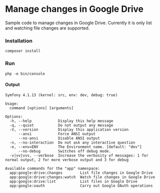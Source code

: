 # Manage changes in Google Drive

Sample code to manage changes in Google Drive. Currently it is only 
list and watching file changes are supported.

### Installation
```
composer install
```

### Run
```
php -e bin/console
```
#### Output
```
Symfony 4.1.13 (kernel: src, env: dev, debug: true)

Usage:
  command [options] [arguments]

Options:
  -h, --help            Display this help message
  -q, --quiet           Do not output any message
  -V, --version         Display this application version
      --ansi            Force ANSI output
      --no-ansi         Disable ANSI output
  -n, --no-interaction  Do not ask any interactive question
  -e, --env=ENV         The Environment name. [default: "dev"]
      --no-debug        Switches off debug mode.
  -v|vv|vvv, --verbose  Increase the verbosity of messages: 1 for normal output, 2 for more verbose output and 3 for debug

Available commands for the "app" namespace:
  app:google:drive:changes        List file changes in Google Drive
  app:google:drive:changes:watch  Watch file changes in Google Drive
  app:google:drive:list           List files in Google Drive
  app:google:oauth                Carry out Google OAuth operations
```
